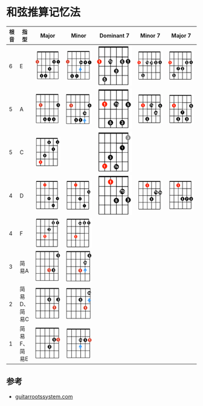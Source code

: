 # 和弦推算记忆法

| 根音 | 指型         | Major                                          | Minor                                          | Dominant 7                                         | Minor 7                                         | Major 7                                         |
| ---- | ------------ | ---------------------------------------------- | ---------------------------------------------- | -------------------------------------------------- | ----------------------------------------------- | ----------------------------------------------- |
| 6    | E            | ![](../images/calculate/6_major_pattern_e.png) | ![](../images/calculate/6_minor_pattern_e.png) | ![](../images/calculate/6_dominant7_pattern_e.png) | ![](../images/calculate/6_minor7_pattern_e.png) | ![](../images/calculate/6_major7_pattern_e.png) |
| 5    | A            | ![](../images/calculate/5_major_pattern_a.png) | ![](../images/calculate/5_minor_pattern_a.png) | ![](../images/calculate/5_dominant7_pattern_a.png) | ![](../images/calculate/5_minor7_pattern_a.png) | ![](../images/calculate/5_major7_pattern_a.png) |
| 5    | C            | ![](../images/calculate/5_major_pattern_c.png) |                                                | ![](../images/calculate/5_dominant7_pattern_c.png) |                                                 |                                                 |
| 4    | D            | ![](../images/calculate/4_major_pattern_d.png) | ![](../images/calculate/4_minor_pattern_d.png) | ![](../images/calculate/4_dominant7_pattern_d.png) | ![](../images/calculate/4_minor7_pattern_d.png) | ![](../images/calculate/4_major7_pattern_d.png) |
| 4    | F            | ![](../images/calculate/4_major_pattern_f.png) | ![](../images/calculate/4_minor_pattern_f.png) |                                                    |                                                 |                                                 |
| 3    | 简易A        | ![](../images/calculate/3_major.png)           | ![](../images/calculate/3_minor.png)           |                                                    |                                                 |                                                 |
| 2    | 简易D、简易C | ![](../images/calculate/2_major.png)           | ![](../images/calculate/2_minor.png)           |                                                    |                                                 |                                                 |
| 1    | 简易F、简易E | ![](../images/calculate/1_major.png)           | ![](../images/calculate/1_minor.png)           |                                                    |                                                 |                                                 |

## 参考
- [guitarrootssystem.com](http://guitarrootssystem.com/)
